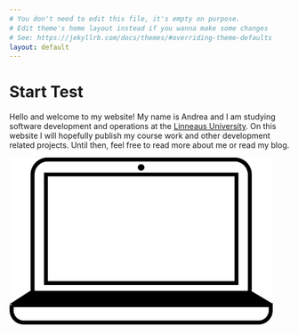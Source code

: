 ```yaml
---
# You don't need to edit this file, it's empty on purpose.
# Edit theme's home layout instead if you wanna make some changes
# See: https://jekyllrb.com/docs/themes/#overriding-theme-defaults
layout: default
---
```



# Start Test
Hello and welcome to my website! My name is Andrea and I am studying software development and operations at the [Linneaus University](https://lnu.se). 
On this website I will hopefully publish my course work and other development related projects. Until then, feel free to read more about me or read my blog.

<img src="./assets/computer.png">

